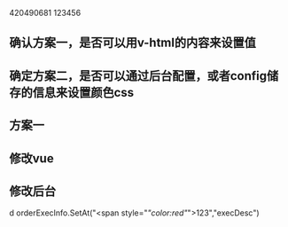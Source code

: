 420490681
123456



## 确认方案一，是否可以用v-html的内容来设置值

## 确定方案二，是否可以通过后台配置，或者config储存的信息来设置颜色css

## 方案一

## 修改vue

## 修改后台

d orderExecInfo.SetAt("<span style="_"color:red"_">123</span>","execDesc")